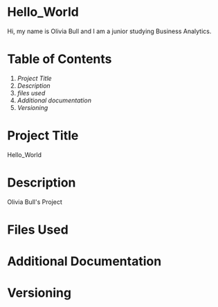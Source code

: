 # Hello_World

Hi, my name is Olivia Bull and I am a junior studying Business Analytics.

# Table of Contents
1. *Project Title*
2. *Description*
3. *files used*
4. *Additional documentation*
5. *Versioning*

# Project Title
Hello_World

# Description
Olivia Bull's Project

# Files Used

# Additional Documentation

# Versioning
